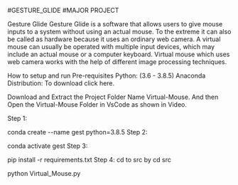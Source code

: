 #GESTURE_GLIDE
#MAJOR PROJECT

Gesture Glide
Gesture Glide is a software that allows users to give mouse inputs to a system without using an actual mouse. To the extreme it can also be called as hardware because it uses an ordinary web camera. A virtual mouse can usually be operated with multiple input devices, which may include an actual mouse or a computer keyboard. Virtual mouse which uses web camera works with the help of different image processing techniques.

How to setup and run
Pre-requisites
Python: (3.6 - 3.8.5)
Anaconda Distribution: To download click here.

Download and Extract the Project Folder Name Virtual-Mouse.
And then Open the Virtual-Mouse Folder in VsCode as shown in Video.

Step 1:

conda create --name gest python=3.8.5
Step 2:

conda activate gest
Step 3:

pip install -r requirements.txt
Step 4: cd to src by cd src

python Virtual_Mouse.py
